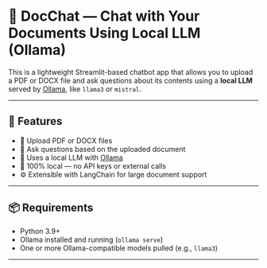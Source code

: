 # 🧠 DocChat — Chat with Your Documents Using Local LLM (Ollama)

This is a lightweight Streamlit-based chatbot app that allows you to upload a PDF or DOCX file and ask questions about its contents using a **local LLM** served by [Ollama](https://ollama.com/), like `llama3` or `mistral`.

---

## 🚀 Features

- 📄 Upload PDF or DOCX files
- 🤖 Ask questions based on the uploaded document
- 🧠 Uses a local LLM with [Ollama](https://ollama.com/)
- 🔐 100% local — no API keys or external calls
- ⚙️ Extensible with LangChain for large document support

---

## 📦 Requirements

- Python 3.9+
- Ollama installed and running (`ollama serve`)
- One or more Ollama-compatible models pulled (e.g., `llama3`)

---

